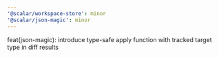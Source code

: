 ```yaml
---
'@scalar/workspace-store': minor
'@scalar/json-magic': minor
---
```


feat(json-magic): introduce type-safe apply function with tracked target type in diff results
